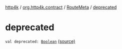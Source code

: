 [http4k](../../index.md) / [org.http4k.contract](../index.md) / [RouteMeta](index.md) / [deprecated](./deprecated.md)

# deprecated

`val deprecated: `[`Boolean`](https://kotlinlang.org/api/latest/jvm/stdlib/kotlin/-boolean/index.html) [(source)](https://github.com/http4k/http4k/blob/master/http4k-contract/src/main/kotlin/org/http4k/contract/routeMeta.kt#L139)